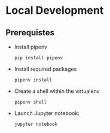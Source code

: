 # Local Development

## Prerequistes

* Install pipenv

    ```pip install pipenv```

* Install required packages

    ```pipenv install```

* Create a shell within the virtualenv

    ```pipenv shell```

* Launch Jupyter notebook:

    ```jupyter notebook```
